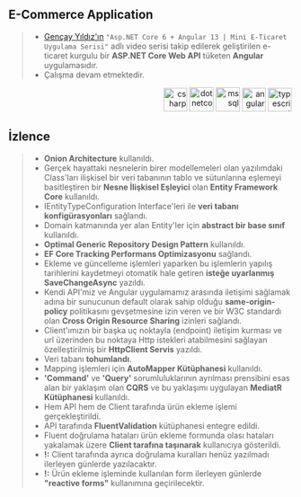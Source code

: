 ## E-Commerce Application
> * [Gençay Yıldız'ın](https://www.youtube.com/c/Gen%C3%A7ayY%C4%B1ld%C4%B1z/featured) `"Asp.NET Core 6 + Angular 13 | Mini E-Ticaret Uygulama Serisi"` adlı video serisi takip edilerek geliştirilen e-ticaret kurgulu bir **ASP.NET Core Web API** tüketen **Angular** uygulamasıdır.
> * Çalışma devam etmektedir.

<p align="right">
        <a href="https://docs.microsoft.com/en-us/dotnet/csharp/" target="_blank"> <img src="https://cdn.jsdelivr.net/gh/devicons/devicon/icons/csharp/csharp-original.svg" alt="csharp" width="42" height="42"/></a>
        <a href="https://dotnet.microsoft.com/" target="_blank"> <img src="https://cdn.jsdelivr.net/gh/devicons/devicon/icons/dotnetcore/dotnetcore-original.svg" alt="dotnetcore" width="43" height="43"/></a>
        <a href="https://www.microsoft.com/en-us/sql-server" target="_blank" rel="noreferrer"> <img src="https://www.svgrepo.com/show/303229/microsoft-sql-server-logo.svg" alt="mssql" width="43" height="43"/></a>
        <a href="https://angular.io/" target="_blank"> <img src="https://cdn.jsdelivr.net/gh/devicons/devicon/icons/angularjs/angularjs-original.svg" alt="angular" width="42" height="42"/></a>
        <a href="https://www.typescriptlang.org/" target="_blank"><img src="https://cdn.jsdelivr.net/gh/devicons/devicon/icons/typescript/typescript-original.svg" alt="typescript" width="42" height="42"/></a>
</p>

## İzlence
> * **Onion Architecture** kullanıldı.
> * Gerçek hayattaki nesnelerin birer modellemeleri olan yazılımdaki Class'ları ilişkisel bir veri tabanının tablo ve sütunlarına eşlemeyi basitleştiren bir **Nesne İlişkisel Eşleyici** olan **Entity Framework Core** kullanıldı.
> * IEntityTypeConfiguration Interface'leri ile **veri tabanı konfigürasyonları** sağlandı.
> * Domain katmanında yer alan Entity'ler için **abstract bir base sınıf** kullanıldı.
> * **Optimal Generic Repository Design Pattern** kullanıldı.
> * **EF Core Tracking Performans Optimizasyonu** sağlandı.
> * Ekleme ve güncelleme işlemleri yaparken bu işlemlerin yapılış tarihlerini kaydetmeyi otomatik hale getiren **isteğe uyarlanmış SaveChangeAsync** yazıldı.
> * Kendi API'miz ve Angular uygulamamız arasında iletişimi sağlamak adına bir sunucunun default olarak sahip olduğu **same-origin-policy** politikasını gevşetmesine izin veren ve bir W3C standardı olan **Cross Origin Resource Sharing** izinleri sağlandı.
> * Client'ımızın bir başka uç noktayla (endpoint) iletişim kurması ve url üzerinden bu noktaya Http istekleri atabilmesini sağlayan özelleştirilmiş bir **HttpClient Servis** yazıldı.
> * Veri tabanı **tohumlandı**.
> * Mapping işlemleri için **AutoMapper Kütüphanesi** kullanıldı.
> * **'Command'** ve **'Query'** sorumluluklarının ayrılması prensibini esas alan bir yaklaşım olan **CQRS** ve bu yaklaşımı uygulayan **MediatR Kütüphanesi** kullanıldı.
> * Hem API hem de Client tarafında ürün ekleme işlemi gerçekleştirildi.
> * API tarafında **FluentValidation** kütüphanesi entegre edildi.
> * Fluent doğrulama hataları ürün ekleme formunda olası hataları yakalamak üzere **Client tarafına taşınarak** kullanıcıya gösterildi.
> * **!:** Client tarafında ayrıca doğrulama kuralları henüz yazılmadı ilerleyen günlerde yazılacaktır.
> * **!:** Ürün ekleme işleminde kullanılan form ilerleyen günlerde **"reactive forms"** kullanımına geçirilecektir.